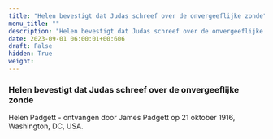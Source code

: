 ```yaml
---
title: "Helen bevestigt dat Judas schreef over de onvergeeflijke zonde"
menu_title: ""
description: "Helen bevestigt dat Judas schreef over de onvergeeflijke zonde"
date: 2023-09-01 06:00:01+00:606
draft: False
hidden: True
weight:
---
```

### Helen bevestigt dat Judas schreef over de onvergeeflijke zonde

Helen Padgett - ontvangen door James Padgett op 21 oktober 1916, Washington, DC, USA.
